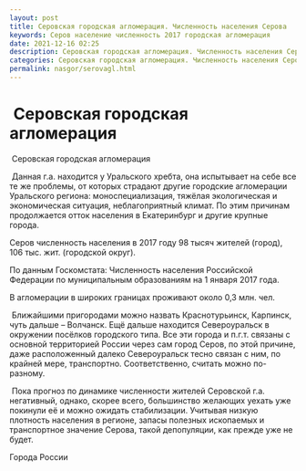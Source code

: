 ```yaml
---
layout: post
title: Серовская городская агломерация. Численность населения Серова
keywords: Серов население численность 2017 городская агломерация
date: 2021-12-16 02:25
description: Серовская городская агломерация. Численность населения Серова 2017
categories: Серовская городская агломерация. Численность населения Серова 2017
permalink: nasgor/serovagl.html
---
```


#  Серовская городская агломерация



 Серовская городская агломерация



 Данная г.а. находится у Уральского хребта, она испытывает на себе все те же проблемы, от которых страдают другие городские агломерации Уральского региона: моноспециализация, тяжёлая экологическая и экономическая ситуация, неблагоприятный климат. По этим причинам продолжается отток населения в Екатеринбург и другие крупные города. 





Серов численность населения в 2017 году 98 тысяч жителей (город), 106 тыс. жит. (городской округ).


По данным Госкомстата: Численность населения Российской Федерации по муниципальным образованиям на 1 января 2017 года.



В агломерации в широких границах проживают около 0,3 млн. чел.


 Ближайшими пригородами можно назвать Краснотурьинск, Карпинск, чуть дальше – Волчанск.  Ещё дальше находится Североуральск в окружении посёлков городского типа.
Все эти города и п.г.т. связаны с основной территорией России через сам город Серов, по этой причине, даже расположенный далеко Североуральск тесно связан с ним, по крайней мере, транспортно. Соответственно, считать можно по-разному.




 Пока прогноз по динамике численности жителей Серовской г.а. негативный, однако, скорее всего, большинство желающих уехать уже покинули её и можно ожидать стабилизации. Учитывая низкую плотность населения в регионе, запасы полезных ископаемых и транспортное значение Серова, такой депопуляции, как прежде уже не будет. 




Города России

		
